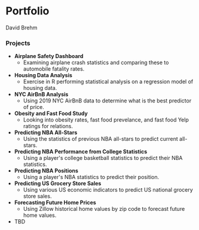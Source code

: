# Portfolio
David Brehm

### Projects
* **Airplane Safety Dashboard** 
  * Examining airplane crash statistics and comparing these to automobile fatality rates.
* **Housing Data Analysis**
  * Exercise in R performing statistical analysis on a regression model of housing data.
* **NYC AirBnB Analysis**
  * Using 2019 NYC AirBnB data to determine what is the best predictor of price.
* **Obesity and Fast Food Study**
  * Looking into obesity rates, fast food prevelance, and fast food Yelp ratings for relations. 
* **Predicting NBA All-Stars**
  * Using the statistics of previous NBA all-stars to predict current all-stars.
* **Predicting NBA Performance from College Statistics**
  * Using a player's college basketball statistics to predict their NBA statistics.
* **Predicting NBA Positions**
  * Using a player's NBA statistics to predict their position.
* **Predicting US Grocery Store Sales**
  * Using various US economic indicators to predict US national grocery store sales.
* **Forecasting Future Home Prices**
  * Using Zillow historical home values by zip code to forecast future home values.
* TBD
